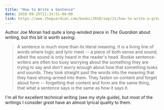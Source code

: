 ```yaml
---
title: "How to Write a Sentence"
date: 2018-09-25T21:33:51-04:00
link: https://www.theguardian.com/books/2018/sep/21/how-to-write-a-great-sentence
---
```


Author Joe Moran had quite a long-winded piece in *The Guardian* about writing, but this bit is worth saving: 

> A sentence is much more than its literal meaning. It is a living line of words where logic and lyric meet -- a piece of both sense and sound, albeit the sound is only heard in the reader's head. Rookie sentence-writers are often too busy worrying about the something they are trying to say and don't worry enough about how that something looks and sounds. They look straight past the words into the meaning that they have strong-armed into them. They fasten on content and forget about form -- forgetting that content and form are the same thing, that what a sentence says is the same as how it says it.

I'm all for excellent technical writing (see my style guide), but most of the writings I consider *great* have an almost lyrical quality to them. 

